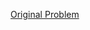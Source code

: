 [Original Problem](https://leetcode.com/explore/featured/card/top-interview-questions-easy/92/array/727/)
